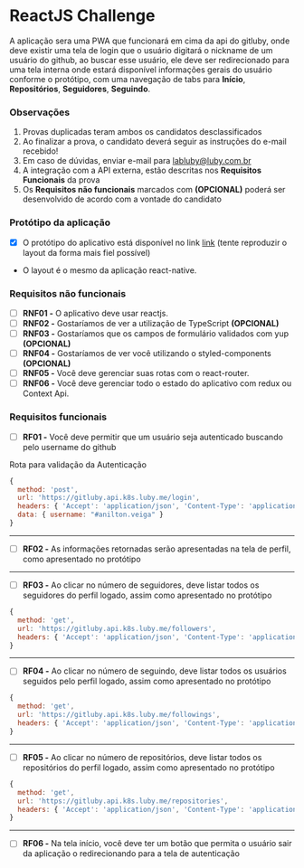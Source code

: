 # ReactJS Challenge

A aplicação sera uma PWA que funcionará em cima da api do gitluby, onde deve existir uma tela de login que o usuário digitará o nickname de um usuário do github, ao buscar esse usuário, ele deve ser redirecionado para uma tela interna onde estará disponível informações gerais do usuário conforme o protótipo, com uma navegação de tabs para **Início**, **Repositórios**, **Seguidores**, **Seguindo**.

### Observações
1. Provas duplicadas teram ambos os candidatos desclassificados
2. Ao finalizar a prova, o candidato deverá seguir as instruções do e-mail recebido!
3. Em caso de dúvidas, enviar e-mail para labluby@luby.com.br
4. A integração com a API externa, estão descritas nos **Requisitos Funcionais** da prova
5. Os **Requisitos não funcionais** marcados com **(OPCIONAL)** poderá ser desenvolvido de acordo com a vontade do candidato

### Protótipo da aplicação

- [x] O protótipo do aplicativo está disponível no link [link](https://xd.adobe.com/view/1798f30c-7746-444c-bffa-91b29835eef5-42cb/ 'Protótipo') (tente reproduzir o layout da forma mais fiel possível)
- O layout é o mesmo da aplicação react-native.

### Requisitos não funcionais

- [ ] **RNF01 -** O aplicativo deve usar reactjs.
- [ ] **RNF02 -** Gostaríamos de ver a utilização de TypeScript **(OPCIONAL)**
- [ ] **RNF03 -** Gostaríamos que os campos de formulário validados com yup **(OPCIONAL)**
- [ ] **RNF04 -** Gostaríamos de ver você utilizando o styled-components **(OPCIONAL)**
- [ ] **RNF05 -** Você deve gerenciar suas rotas com o react-router.
- [ ] **RNF06 -** Você deve gerenciar todo o estado do aplicativo com redux ou Context Api.

### Requisitos funcionais

- [ ] **RF01 -** Você deve permitir que um usuário seja autenticado buscando pelo username do github

Rota para validação da Autenticação
```javascript
{
  method: 'post',
  url: 'https://gitluby.api.k8s.luby.me/login',
  headers: { 'Accept': 'application/json', 'Content-Type': 'application/json' },
  data: { username: "#anilton.veiga" }
}
```
---

- [ ] **RF02 -** As informações retornadas serão apresentadas na tela de perfil, como apresentado no protótipo 

---

- [ ] **RF03 -** Ao clicar no número de seguidores, deve listar todos os seguidores do perfil logado, assim como apresentado no protótipo
```javascript
{
  method: 'get',
  url: 'https://gitluby.api.k8s.luby.me/followers',
  headers: { 'Accept': 'application/json', 'Content-Type': 'application/json', 'Authorization': `Bearer + ${token_returned_login}` }
}
```
---

- [ ] **RF04 -** Ao clicar no número de seguindo, deve listar todos os usuários seguidos pelo perfil logado, assim como apresentado no protótipo
```javascript
{
  method: 'get',
  url: 'https://gitluby.api.k8s.luby.me/followings',
  headers: { 'Accept': 'application/json', 'Content-Type': 'application/json', 'Authorization': `Bearer + ${token_returned_login}` }
}
```
---

- [ ] **RF05 -** Ao clicar no número de repositórios, deve listar todos os repositórios do perfil logado, assim como apresentado no protótipo
```javascript
{
  method: 'get',
  url: 'https://gitluby.api.k8s.luby.me/repositories',
  headers: { 'Accept': 'application/json', 'Content-Type': 'application/json', 'Authorization': `Bearer + ${token_returned_login}` }
}
```
---

- [ ] **RF06 -** Na tela início, você deve ter um botão que permita o usuário sair da aplicação o redirecionando para a tela de autenticação
